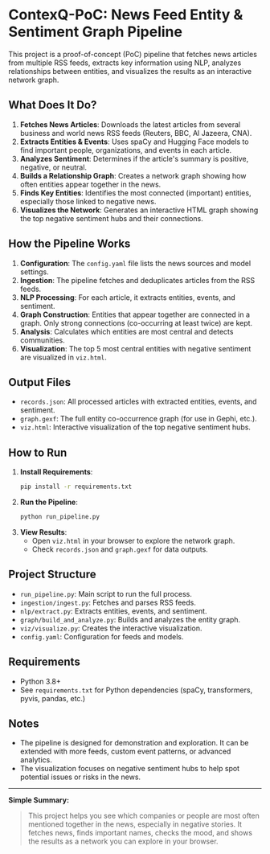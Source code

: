 # ContexQ-PoC: News Feed Entity & Sentiment Graph Pipeline

This project is a proof-of-concept (PoC) pipeline that fetches news articles from multiple RSS feeds, extracts key information using NLP, analyzes relationships between entities, and visualizes the results as an interactive network graph.

## What Does It Do?

1. **Fetches News Articles**: Downloads the latest articles from several business and world news RSS feeds (Reuters, BBC, Al Jazeera, CNA).
2. **Extracts Entities & Events**: Uses spaCy and Hugging Face models to find important people, organizations, and events in each article.
3. **Analyzes Sentiment**: Determines if the article's summary is positive, negative, or neutral.
4. **Builds a Relationship Graph**: Creates a network graph showing how often entities appear together in the news.
5. **Finds Key Entities**: Identifies the most connected (important) entities, especially those linked to negative news.
6. **Visualizes the Network**: Generates an interactive HTML graph showing the top negative sentiment hubs and their connections.

## How the Pipeline Works

1. **Configuration**: The `config.yaml` file lists the news sources and model settings.
2. **Ingestion**: The pipeline fetches and deduplicates articles from the RSS feeds.
3. **NLP Processing**: For each article, it extracts entities, events, and sentiment.
4. **Graph Construction**: Entities that appear together are connected in a graph. Only strong connections (co-occurring at least twice) are kept.
5. **Analysis**: Calculates which entities are most central and detects communities.
6. **Visualization**: The top 5 most central entities with negative sentiment are visualized in `viz.html`.

## Output Files
- `records.json`: All processed articles with extracted entities, events, and sentiment.
- `graph.gexf`: The full entity co-occurrence graph (for use in Gephi, etc.).
- `viz.html`: Interactive visualization of the top negative sentiment hubs.

## How to Run
1. **Install Requirements**:
   ```bash
   pip install -r requirements.txt
   ```
2. **Run the Pipeline**:
   ```bash
   python run_pipeline.py
   ```
3. **View Results**:
   - Open `viz.html` in your browser to explore the network graph.
   - Check `records.json` and `graph.gexf` for data outputs.

## Project Structure
- `run_pipeline.py`: Main script to run the full process.
- `ingestion/ingest.py`: Fetches and parses RSS feeds.
- `nlp/extract.py`: Extracts entities, events, and sentiment.
- `graph/build_and_analyze.py`: Builds and analyzes the entity graph.
- `viz/visualize.py`: Creates the interactive visualization.
- `config.yaml`: Configuration for feeds and models.

## Requirements
- Python 3.8+
- See `requirements.txt` for Python dependencies (spaCy, transformers, pyvis, pandas, etc.)

## Notes
- The pipeline is designed for demonstration and exploration. It can be extended with more feeds, custom event patterns, or advanced analytics.
- The visualization focuses on negative sentiment hubs to help spot potential issues or risks in the news.

---

**Simple Summary:**
> This project helps you see which companies or people are most often mentioned together in the news, especially in negative stories. It fetches news, finds important names, checks the mood, and shows the results as a network you can explore in your browser.
